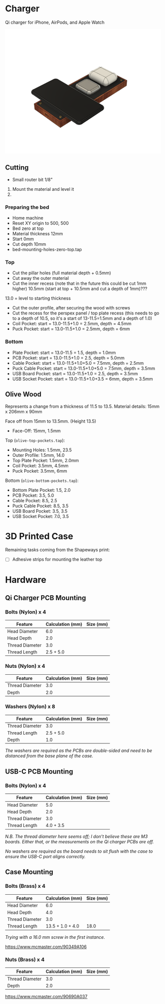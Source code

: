 # Charger

Qi charger for iPhone, AirPods, and Apple Watch

![Preview](preview.png)

## Cutting

- Small router bit 1/8"

1. Mount the material and level it
2. 



### Preparing the bed

- Home machine
- Reset XY origin to 500, 500
- Bed zero at top
- Material thickness 12mm
- Start 0mm
- Cut depth 10mm
- bed-mounting-holes-zero-top.tap

### Top

- Cut the pillar holes (full material depth + 0.5mm)
- Cut away the outer material
- Cut the inner recess (note that in the future this could be cut 1mm higher) 10.5mm (start at top + 10.5mm and cut a depth of 1mm)???

13.0 = level to starting thickness



- Cut the outer profile, after securing the wood with screws
- Cut the recess for the perspex panel / top plate recess (this needs to go to a depth of 10.5, so it's a start of 13-11.5=1.5mm and a depth of 1.0)
- Coil Pocket: start = 13.0-11.5+1.0 = 2.5mm, depth = 4.5mm
- Puck Pocket: start = 13.0-11.5+1.0 = 2.5mm, depth = 6mm

### Bottom

- Plate Pocket: start = 13.0-11.5 = 1.5, depth = 1.0mm
- PCB Pocket: start = 13.0-11.5+1.0 = 2.5, depth = 5.0mm
- Cable Pocket: start = 13.0-11.5+1.0+5.0 = 7.5mm, depth = 2.5mm
- Puck Cable Pocket: start = 13.0-11.5+1.0+5.0 = 7.5mm, depth = 3.5mm
- USB Board Pocket: start = 13.0-11.5+1.0 = 2.5, depth = 3.5mm
- USB Socket Pocket: start = 13.0-11.5+1.0+3.5 = 6mm, depth = 3.5mm



## Olive Wood

Represents a change from a thickness of 11.5 to 13.5.
Material details: 15mm x 206mm x 90mm

Face off from 15mm to 13.5mm. (Height 13.5)

- Face-Off: 15mm, 1.5mm

Top (`olive-top-pockets.tap`):

- Mounting Holes: 1.5mm, 23.5
- Outer Profile: 1.5mm, 14.0
- Top Plate Pocket: 1.5mm, 2.0mm
- Coil Pocket: 3.5mm, 4.5mm
- Puck Pocket: 3.5mm, 6mm

Bottom (`olive-bottom-pockets.tap`):

- Bottom Plate Pocket: 1.5, 2.0
- PCB Pocket: 3.5, 5.0
- Cable Pocket: 8.5, 2.5
- Puck Cable Pocket: 8.5, 3.5
- USB Board Pocket: 3.5, 3.5
- USB Socket Pocket: 7.0, 3.5


# 3D Printed Case

Remaining tasks coming from the Shapeways print:

- [ ] Adhesive strips for mounting the leather top

# Hardware

## Qi Charger PCB Mounting

### Bolts (Nylon) x 4

| Feature         | Calculation (mm) | Size (mm) |
| --------------- | ---------------- | --------- |
| Head Diameter	  | 6.0              |           |
| Head Depth      | 2.0              |           |
| Thread Diameter | 3.0              |           |
| Thread Length   | 2.5 + 5.0        |           |


### Nuts (Nylon) x 4

| Feature         | Calculation (mm) | Size (mm) |
| --------------- | ---------------- | --------- |
| Thread Diameter | 3.0              |           |
| Depth           | 2.0              |           |

### Washers (Nylon) x 8

| Feature         | Calculation (mm) | Size (mm) |
| --------------- | ---------------- | --------- |
| Thread Diameter | 3.0              |           |
| Thread Length   | 2.5 + 5.0        |           |
| Depth           | 1.0              |           |

_The washers are required as the PCBs are double-sided and need to be distanced from the base plane of the case._

## USB-C PCB Mounting

### Bolts (Nylon) x 4

| Feature         | Calculation (mm) | Size (mm) |
| --------------- | ---------------- | --------- |
| Head Diameter | 5.0             |           |
| Head Depth   | 2.0        |           |
| Thread Diameter           | 3.0              |           |
| Thread Length           | 4.0 + 3.5              |           |

_N.B. The thread diameter here seems off; I don’t believe these are M3 boards. Either that, or the measurements on the Qi charger PCBs are off._

_No washers are required as the board needs to sit flush with the case to ensure the USB-C port aligns correctly._

## Case Mounting

### Bolts (Brass) x 4

| Feature         | Calculation (mm) | Size (mm) |
| --------------- | ---------------- | --------- |
| Head Diameter   | 6.0              |           |
| Head Depth      | 4.0              |           |
| Thread Diameter | 3.0              |           |
| Thread Length   | 13.5 + 1.0 + 4.0 | 18.0      |

_Trying with a 16.0 mm screw in the first instance._

https://www.mcmaster.com/90349A106

### Nuts (Brass) x 4

| Feature         | Calculation (mm) | Size (mm) |
| --------------- | ---------------- | --------- |
| Thread Diameter | 3.0              |           |
| Depth           | 2.0              |           |

https://www.mcmaster.com/90690A037
